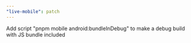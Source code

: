 ```yaml
---
"live-mobile": patch
---
```


Add script "pnpm mobile android:bundleInDebug" to make a debug build with JS bundle included
